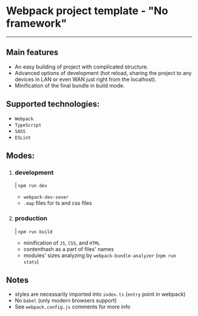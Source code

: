 # Webpack project template - "No framework"

---

## Main features
- An easy building of project with complicated structure.
- Advanced options of development (hot reload, sharing the project to any devices in 
  LAN or even WAN just right from the localhost).
- Minification of the final bundle in build mode.

## Supported technologies:
- `Webpack`
- `TypeScript`
- `SASS`
- `ESLint`

## Modes:
1. ### development
   | `npm run dev`
    - `webpack-dev-sever`
    - `.map` files for ts and css files

2. ### production
    | `npm run build`

    - minification of `JS`, `CSS`, and `HTML` 
    - contenthash as a part of files' names
    - modules' sizes analyzing by `webpack-bundle-analyzer` (`npm run stats`)
    
## Notes
- styles are necessarily imported into `index.ts` (`entry` point in webpack)
- No `babel` (only modern browsers support)
- See `webpack.config.js` comments for more info
